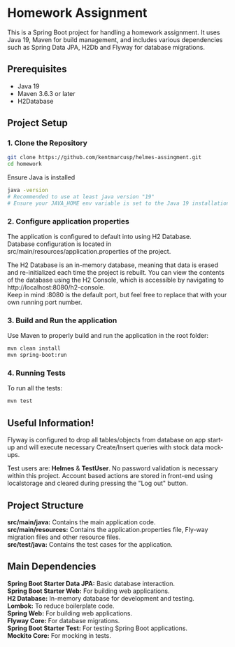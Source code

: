 # Homework Assignment

This is a Spring Boot project for handling a homework assignment. It uses Java 19, Maven for build management, and includes various dependencies such as Spring Data JPA, H2Db and Flyway for database migrations.

## Prerequisites

- Java 19
- Maven 3.6.3 or later
- H2Database

## Project Setup

### 1. Clone the Repository

```bash
git clone https://github.com/kentmarcusp/helmes-assingment.git
cd homework
```
Ensure Java is installed
```bash
java -version
# Recommended to use at least java version "19"
# Ensure your JAVA_HOME env variable is set to the Java 19 installation path.
```

### 2. Configure application properties
The application is configured to default into using H2 Database.  
Database configuration is located in src/main/resources/application.properties of the project.

The H2 Database is an in-memory database, meaning that data is erased and re-initialized each time the project is rebuilt.
You can view the contents of the database using the H2 Console, which is accessible by navigating to http://localhost:8080/h2-console.  
Keep in mind :8080 is the default port, but feel free to replace that with your own running port number.

### 3. Build and Run the application
Use Maven to properly build and run the application in the root folder:
```bash
mvn clean install
mvn spring-boot:run
```

### 4. Running Tests
To run all the tests:
```bash
mvn test
```

## Useful Information!
Flyway is configured to drop all tables/objects from database on app start-up and will execute necessary Create/Insert queries with stock data mock-ups.

Test users are: **Helmes** & **TestUser**. No password validation is necessary within this project. 
Account based actions are stored in front-end using localstorage and cleared during pressing the "Log out" button.
## Project Structure
**src/main/java:** Contains the main application code.  
**src/main/resources:** Contains the application.properties file, Fly-way migration files and other resource files.  
**src/test/java:** Contains the test cases for the application.

## Main Dependencies
**Spring Boot Starter Data JPA:** Basic database interaction.  
**Spring Boot Starter Web:** For building web applications.  
**H2 Database:** In-memory database for development and testing.  
**Lombok:** To reduce boilerplate code.  
**Spring Web:** For building web applications.  
**Flyway Core:** For database migrations.  
**Spring Boot Starter Test:** For testing Spring Boot applications.  
**Mockito Core:** For mocking in tests.  
